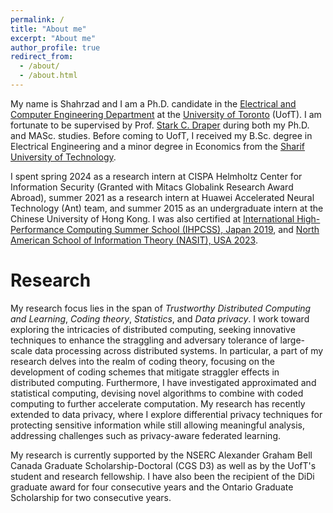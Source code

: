```yaml
---
permalink: /
title: "About me"
excerpt: "About me"
author_profile: true
redirect_from: 
  - /about/
  - /about.html
---
```


My name is Shahrzad and I am a Ph.D. candidate in the [Electrical and Computer Engineering Department](https://www.ece.utoronto.ca/) at the [University of Toronto](https://www.utoronto.ca/) (UofT). I am fortunate to be supervised by Prof. [Stark C. Draper](https://www.ece.utoronto.ca/people/draper-s/) during both my Ph.D. and MASc. studies. Before coming to UofT, I received my B.Sc. degree in Electrical Engineering and a minor degree in Economics from the [Sharif University of Technology](http://www.en.sharif.edu/).

I spent spring 2024 as a research intern at CISPA Helmholtz Center for Information Security (Granted with Mitacs Globalink Research Award Abroad), summer 2021 as a research intern at Huawei Accelerated Neural Technology (Ant) team, and summer 2015 as an undergraduate intern at the Chinese University of Hong Kong.
I was also certified at [International High-Performance Computing Summer School (IHPCSS), Japan 2019](https://ss19.ihpcss.org/), and [North American School of Information Theory (NASIT), USA 2023](https://nasit.seas.upenn.edu/).
# Research

My research focus lies in the span of *Trustworthy Distributed Computing and Learning*, *Coding theory*, *Statistics*, and *Data privacy*.  I work toward exploring the intricacies of distributed computing, seeking innovative techniques to enhance the straggling and adversary tolerance of large-scale data processing across distributed systems. In particular, a part of my research delves into the realm of coding theory, focusing on the development of coding schemes that mitigate straggler effects in distributed computing. Furthermore, I have investigated approximated and statistical computing, devising novel algorithms to combine with coded computing to further accelerate computation. My research has recently extended to data privacy, where I explore differential privacy techniques for protecting sensitive information while still allowing meaningful analysis, addressing challenges such as privacy-aware federated learning. 

My research is currently supported by the NSERC Alexander Graham Bell Canada Graduate Scholarship-Doctoral (CGS D3) as well as by the UofT's student and research fellowship. I have also been the recipient of the DiDi graduate award for four consecutive years and the Ontario Graduate Scholarship for two consecutive years.
